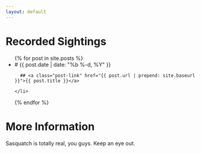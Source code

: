 ```yaml
---
layout: default
---
```


# Recorded Sightings

<ul class="post-list">
  {% for post in site.posts %}
    <li>
      # <span class="post-meta">{{ post.date | date: "%b %-d, %Y" }}</span>

      ## <a class="post-link" href="{{ post.url | prepend: site.baseurl }}">{{ post.title }}</a>

    </li>
  {% endfor %}
</ul>

# More Information

Sasquatch is totally real, you guys. Keep an eye out.
